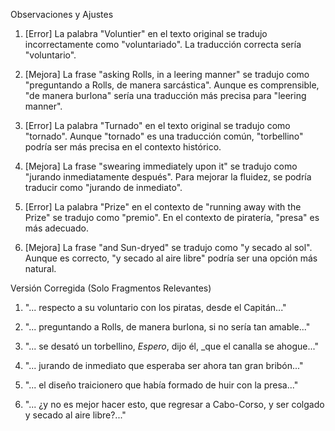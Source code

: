 Observaciones y Ajustes

1. [Error] La palabra "Voluntier" en el texto original se tradujo incorrectamente como "voluntariado". La traducción correcta sería "voluntario".

2. [Mejora] La frase "asking Rolls, in a leering manner" se tradujo como "preguntando a Rolls, de manera sarcástica". Aunque es comprensible, "de manera burlona" sería una traducción más precisa para "leering manner".

3. [Error] La palabra "Turnado" en el texto original se tradujo como "tornado". Aunque "tornado" es una traducción común, "torbellino" podría ser más precisa en el contexto histórico.

4. [Mejora] La frase "swearing immediately upon it" se tradujo como "jurando inmediatamente después". Para mejorar la fluidez, se podría traducir como "jurando de inmediato".

5. [Error] La palabra "Prize" en el contexto de "running away with the Prize" se tradujo como "premio". En el contexto de piratería, "presa" es más adecuado.

6. [Mejora] La frase "and Sun-dryed" se tradujo como "y secado al sol". Aunque es correcto, "y secado al aire libre" podría ser una opción más natural.

Versión Corregida (Solo Fragmentos Relevantes)

1. "... respecto a su voluntario con los piratas, desde el Capitán..."

2. "... preguntando a Rolls, de manera burlona, si no sería tan amable..."

3. "... se desató un torbellino, _Espero_, dijo él, _que el canalla se ahogue..."

4. "... jurando de inmediato que esperaba ser ahora tan gran bribón..."

5. "... el diseño traicionero que había formado de huir con la presa..."

6. "... ¿y no es mejor hacer esto, que regresar a Cabo-Corso, y ser colgado y secado al aire libre?..."